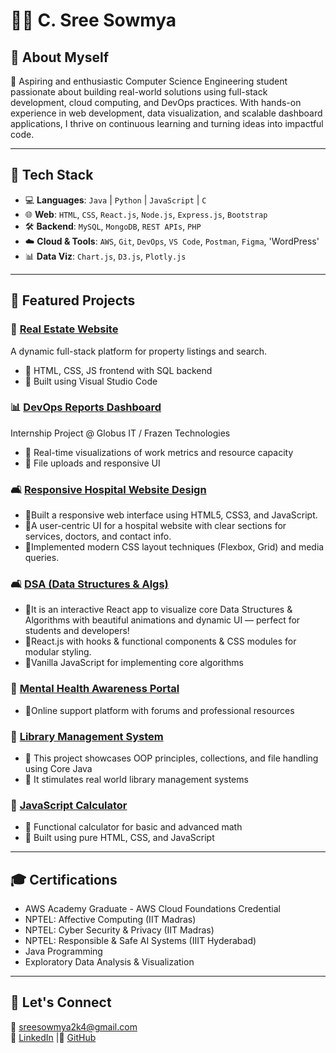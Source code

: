 # 👩‍💻 C. Sree Sowmya

## 📌 About Myself 

🚀 Aspiring and enthusiastic Computer Science Engineering student passionate about building real-world solutions using full-stack development, cloud computing, and DevOps practices. With hands-on experience in web development, data visualization, and scalable dashboard applications, I thrive on continuous learning and turning ideas into impactful code.

---

## 🔧 Tech Stack
- 💻 **Languages**: `Java` | `Python` | `JavaScript` | `C`
- 🌐 **Web**: `HTML`, `CSS`, `React.js`, `Node.js`, `Express.js`, `Bootstrap`
- 🛠️ **Backend**: `MySQL`, `MongoDB`, `REST APIs`, `PHP`
- ☁️ **Cloud & Tools**: `AWS`, `Git`, `DevOps`, `VS Code`, `Postman`, `Figma`, 'WordPress'
- 📊 **Data Viz**: `Chart.js`, `D3.js`, `Plotly.js`

---

## 📂 Featured Projects

### 🏡 [Real Estate Website](https://github.com/SreeSowmya2004/real-estate-website)
A dynamic full-stack platform for property listings and search.
- 🔹 HTML, CSS, JS frontend with SQL backend
- 🔹 Built using Visual Studio Code

### 📊 [DevOps Reports Dashboard](https://github.com/SreeSowmya2004/DevOps-Reports-Dashboard)
Internship Project @ Globus IT / Frazen Technologies
- 🔹 Real-time visualizations of work metrics and resource capacity
- 🔹 File uploads and responsive UI

### 🛋️ [Responsive Hospital Website Design](https://github.com/SreeSowmya2004/Responsive-Hospital-Website-Design)
- 🔹Built a responsive web interface using HTML5, CSS3, and JavaScript.
- 🔹A user-centric UI for a hospital website with clear sections for services, doctors, and contact info.
- 🔹Implemented modern CSS layout techniques (Flexbox, Grid) and media queries.

### 🛋️ [DSA (Data Structures & Algs)](https://github.com/SreeSowmya2004/DSA-Visualizer)
- 🔹It is an interactive React app to visualize core Data Structures & Algorithms with beautiful animations and dynamic UI — perfect for students and developers! 
- 🔹React.js with hooks & functional components & CSS modules for modular styling.
- 🔹Vanilla JavaScript for implementing core algorithms


### 🧠 [Mental Health Awareness Portal](https://github.com/SreeSowmya2004/mental-health-awareness)
- 🔹Online support platform with forums and professional resources

### 🧮 [Library Management System](https://github.com/SreeSowmya2004/Library-Management-System)
- 🔹 This project showcases OOP principles, collections, and file handling using Core Java
- 🔹 It stimulates real world library management systems

### 🧮 [JavaScript Calculator](https://github.com/SreeSowmya2004/Scientific-Calculator-JavaScript-)
- 🔹 Functional calculator for basic and advanced math
- 🔹 Built using pure HTML, CSS, and JavaScript

---

## 🎓 Certifications
- AWS Academy Graduate - AWS Cloud Foundations Credential
- NPTEL: Affective Computing (IIT Madras)
- NPTEL: Cyber Security & Privacy (IIT Madras)
- NPTEL: Responsible & Safe AI Systems (IIIT Hyderabad)
- Java Programming
- Exploratory Data Analysis & Visualization

---

## 🌟 Let's Connect
📧 [sreesowmya2k4@gmail.com](mailto:sreesowmya2k4@gmail.com)  
🔗 [LinkedIn](https://linkedin.com/in/sree-sowmya-0b6742283) |🔗 [GitHub](https://github.com/SreeSowmya2004)

